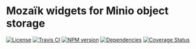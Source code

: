 # Mozaïk widgets for Minio object storage

[![License][license-image]][license-url]
[![Travis CI][travis-image]][travis-url]
[![NPM version][npm-image]][npm-url]
[![Dependencies][gemnasium-image]][gemnasium-url]
[![Coverage Status][coverage-image]][coverage-url]



[license-image]: https://img.shields.io/github/license/plouc/mozaik-ext-minio.svg?style=flat-square
[license-url]: https://github.com/plouc/mozaik-ext-minio/blob/master/LICENSE.md
[travis-image]: https://img.shields.io/travis/plouc/mozaik-ext-minio.svg?style=flat-square
[travis-url]: https://travis-ci.org/plouc/mozaik-ext-minio
[npm-image]: https://img.shields.io/npm/v/mozaik-ext-minio.svg?style=flat-square
[npm-url]: https://www.npmjs.com/package/mozaik-ext-minio
[gemnasium-image]: https://img.shields.io/gemnasium/plouc/mozaik-ext-minio.svg?style=flat-square
[gemnasium-url]: https://gemnasium.com/plouc/mozaik-ext-minio
[coverage-image]: https://img.shields.io/coveralls/plouc/mozaik-ext-minio.svg?style=flat-square
[coverage-url]: https://coveralls.io/github/plouc/mozaik-ext-minio
